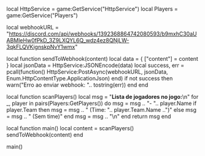 local HttpService = game:GetService("HttpService")
local Players = game:GetService("Players")

local webhookURL = "https://discord.com/api/webhooks/1392368864742080593/b9mxhC30aUABMleHw0fPkD_3Z9LXQYL6Q_wdz4ez8QNjLW-3qkFLQVKignskpNvY1wmx"

local function sendToWebhook(content)
    local data = {
        ["content"] = content
    }
    local jsonData = HttpService:JSONEncode(data)
    local success, err = pcall(function()
        HttpService:PostAsync(webhookURL, jsonData, Enum.HttpContentType.ApplicationJson)
    end)
    if not success then
        warn("Erro ao enviar webhook: ".. tostring(err))
    end
end

local function scanPlayers()
    local msg = "**Lista de jogadores no jogo:**\n"
    for _, player in pairs(Players:GetPlayers()) do
        msg = msg .. "- ".. player.Name
        if player.Team then
            msg = msg .. " (Time: ".. player.Team.Name ..")"
        else
            msg = msg .. " (Sem time)"
        end
        msg = msg .. "\n"
    end
    return msg
end

local function main()
    local content = scanPlayers()
    sendToWebhook(content)
end

main()
